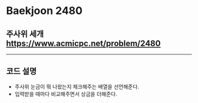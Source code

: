 Baekjoon 2480
=============
주사위 세개  <https://www.acmicpc.net/problem/2480>
---------------
- - -
## 코드 설명
- 주사위 눈금이 뭐 나왔는지 체크해주는 배열을 선언해준다.
- 입력받을 때마다 비교해주면서 상금을 더해준다.
